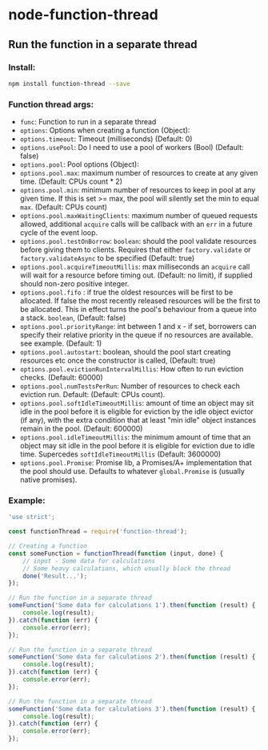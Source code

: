 # node-function-thread

## Run the function in a separate thread

### Install:
```bash
npm install function-thread --save
```

### Function thread args:
- `func`: Function to run in a separate thread
- `options`: Options when creating a function (Object):
- `options.timeout`: Timeout (milliseconds) (Default: 0)
- `options.usePool`: Do I need to use a pool of workers (Bool) (Default: false)
- `options.pool`: Pool options (Object):
- `options.pool.max`: maximum number of resources to create at any given time. (Default: CPUs count * 2)
- `options.pool.min`: minimum number of resources to keep in pool at any given time. If this is set >= max, the pool will silently set the min to equal `max`. (Default: CPUs count)
- `options.pool.maxWaitingClients`: maximum number of queued requests allowed, additional `acquire` calls will be callback with an `err` in a future cycle of the event loop.
- `options.pool.testOnBorrow`: `boolean`: should the pool validate resources before giving them to clients. Requires that either `factory.validate` or `factory.validateAsync` to be specified (Default: true)
- `options.pool.acquireTimeoutMillis`: max milliseconds an `acquire` call will wait for a resource before timing out. (Default: no limit), if supplied should non-zero positive integer.
- `options.pool.fifo` : if true the oldest resources will be first to be allocated. If false the most recently released resources will be the first to be allocated. This in effect turns the pool's behaviour from a queue into a stack. `boolean`, (Default: false)
- `options.pool.priorityRange`: int between 1 and x - if set, borrowers can specify their relative priority in the queue if no resources are available.
                         see example.  (Default: 1)
- `options.pool.autostart`: boolean, should the pool start creating resources etc once the constructor is called, (Default: true)
- `options.pool.evictionRunIntervalMillis`: How often to run eviction checks. (Default: 60000)
- `options.pool.numTestsPerRun`: Number of resources to check each eviction run.  Default: (Default: CPUs count).
- `options.pool.softIdleTimeoutMillis`: amount of time an object may sit idle in the pool before it is eligible for eviction by the idle object evictor (if any), with the extra condition that at least "min idle" object instances remain in the pool. (Default: 600000)
- `options.pool.idleTimeoutMillis`: the minimum amount of time that an object may sit idle in the pool before it is eligible for eviction due to idle time. Supercedes `softIdleTimeoutMillis` (Default: 3600000)
- `options.pool.Promise`: Promise lib, a Promises/A+ implementation that the pool should use. Defaults to whatever `global.Promise` is (usually native promises).


### Example:
```js
'use strict';

const functionThread = require('function-thread');

// Creating a function
const someFunction = functionThread(function (input, done) {
    // input - Some data for calculations
    // Some heavy calculations, which usually block the thread
    done('Result...');
});

// Run the function in a separate thread
someFunction('Some data for calculations 1').then(function (result) {
    console.log(result);
}).catch(function (err) {
    console.error(err);
});

// Run the function in a separate thread
someFunction('Some data for calculations 2').then(function (result) {
    console.log(result);
}).catch(function (err) {
    console.error(err);
});

// Run the function in a separate thread
someFunction('Some data for calculations 3').then(function (result) {
    console.log(result);
}).catch(function (err) {
    console.error(err);
});
```
